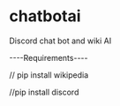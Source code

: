 # chatbotai
Discord chat bot and wiki AI

----Requirements----

// pip install wikipedia 
 
 //pip install discord
